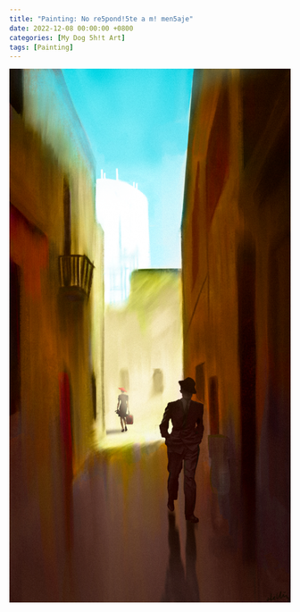 ```yaml
---
title: "Painting: No re5pond!5te a m! men5aje"
date: 2022-12-08 00:00:00 +0800
categories: [My Dog 5h!t Art]
tags: [Painting]
---
```


![No re5pond!5te a m! men5aje](../../assets/img/MyDogShitArt/No%20respondiste%20a%20mi%20mensaje.png)
